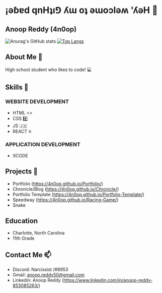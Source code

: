 # ¡ǝɓɐd qnHʇı⅁ ʎɯ oʇ ǝɯoɔlǝʍ 'ʎǝH 🦭
## Anoop Reddy (4n0op)

![Anurag's GitHub stats](https://github-readme-stats.vercel.app/api?username=4n0op&show_icons=true&theme=dark)
[![Top Langs](https://github-readme-stats.vercel.app/api/top-langs/?username=4n0op&hide_progress=true&theme=dark)](https://github.com/anuraghazra/github-readme-stats)

## About Me 🤔
High school student who likes to code! 💻

## Skills 🌱
### WEBSITE DEVELOPMENT
- HTML <>
- CSS #️⃣
- JS 🇯🇸
- REACT 🔯

### APPLICATION DEVELOPMENT
- XCODE

## Projects 🔭
- Portfolio (https://4n0op.github.io/Portfolio/)
- Chronicle/Blog (https://4n0op.github.io/Chronicle/)
- Portfolio Template (https://4n0op.github.io/Portfolio-Template/)
- Speedway (https://4n0op.github.io/Racing-Game/)
- Snake

## Education
- Charlotte, North Carolina
- 11th Grade

## Contact Me 📫
- Discord: Narcissist /#8953
- Gmail: anoop.reddy50@gmail.com
- Linkedin: Anoop Reddy (https://www.linkedin.com/in/anoop-reddy-853085263/)


<!--
COMMENTS (Can be used later):
- 🔭 I’m currently working on ...
- 🌱 I’m currently learning ...
- 👯 I’m looking to collaborate on ...
- 🤔 I’m looking for help with ...
- 💬 Ask me about ...
- 📫 How to reach me: ...
- 😄 Pronouns: ...
- ⚡ Fun fact: ...
-->
